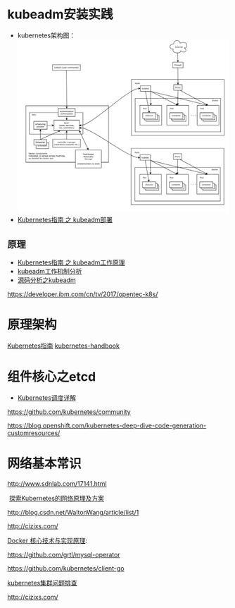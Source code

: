 

# kubeadm安装实践
- kubernetes架构图：  
  ![](./picture/k8s-arch.png)
- [Kubernetes指南 之 kubeadm部署](https://github.com/feiskyer/kubernetes-handbook/blob/master/deploy/kubeadm.md)

## 原理
- [Kubernetes指南 之 kubeadm工作原理](https://github.com/feiskyer/kubernetes-handbook/blob/master/components/kubeadm.md)
- [kubeadm工作机制分析](http://blog.csdn.net/waltonwang/article/details/70162993)
- [源码分析之kubeadm](http://blog.csdn.net/u010278923/article/details/70225173)

https://developer.ibm.com/cn/tv/2017/opentec-k8s/
 
# 原理架构
  [Kubernetes指南](https://github.com/feiskyer/kubernetes-handbook)
  [kubernetes-handbook](https://github.com/rootsongjc/kubernetes-handbook)
# 组件核心之etcd 


- [Kubernetes调度详解](http://dockone.io/article/2885)
 


https://github.com/kubernetes/community



https://blog.openshift.com/kubernetes-deep-dive-code-generation-customresources/


# 网络基本常识
http://www.sdnlab.com/17141.html


 [探索Kubernetes的网络原理及方案](http://www.dockone.io/article/2392)


http://blog.csdn.net/WaltonWang/article/list/1

http://cizixs.com/ 

[Docker 核心技术与实现原理](https://draveness.me/docker):


https://github.com/grtl/mysql-operator

https://github.com/kubernetes/client-go


[ kubernetes集群问题排查](http://blog.csdn.net/huwh_/article/details/71308301)



http://cizixs.com/
